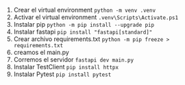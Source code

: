 1. Crear el virtual environment
`python -m venv .venv`
2. Activar el virtual environment
`.venv\Scripts\Activate.ps1`
3. Instalar pip
`python -m pip install --upgrade pip`
4. Instalar fastapi
`pip install "fastapi[standard]"`
5. Crear archivo requirements.txt
`python -m pip freeze > requirements.txt`
6. creamos el main.py
7. Corremos el servidor 
`fastapi dev main.py`
8. Instalar TestClient
`pip install httpx`
9. Instalar Pytest
`pip install pytest`